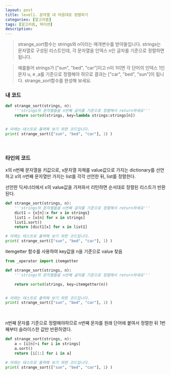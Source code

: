 ```yaml
---
layout: post
title: level1. 문자열 내 마음대로 정렬하기
categories: [알고리즘]
tags: [알고리즘, 파이썬]
description: 
---
```


> strange_sort함수는 strings와 n이라는 매개변수를 받아들입니다.
strings는 문자열로 구성된 리스트인데, 각 문자열을 인덱스 n인 글자를 기준으로 정렬하면 됩니다.

> 예를들어 strings가 ["sun", "bed", "car"]이고 n이 1이면 각 단어의 인덱스 1인 문자 u, e ,a를 기준으로 정렬해야 하므로 결과는 ["car", "bed", "sun"]이 됩니다.
strange_sort함수를 완성해 보세요.

### 내 코드 

```python
def strange_sort(strings, n):
    '''strings의 문자열들을 n번째 글자를 기준으로 정렬해서 return하세요'''
    return sorted(strings, key=lambda strings:strings[n])


# 아래는 테스트로 출력해 보기 위한 코드입니다.
print( strange_sort(["sun", "bed", "car"], 1) )
```

<br>

### 타인의 코드 

x의 n번째 문자열을 키값으로, x문자열 자체를 value값으로 가지는 dictionary를 선언하고 x의 n번째 문자열만 가지는 list를 각각 선언한 뒤, list를 정렬한다.

선언한 딕셔너리에서 x의 value값을 가져와서 리턴하면 순서대로 정렬된 리스트가 반환된다.

```python
def strange_sort(strings, n):
    '''strings의 문자열들을 n번째 글자를 기준으로 정렬해서 return하세요'''
    dict1 = {x[n]:x for x in strings}
    list1 = [x[n] for x in strings]
    list1.sort()
    return [dict1[x] for x in list1]

# 아래는 테스트로 출력해 보기 위한 코드입니다.
print( strange_sort(["sun", "bed", "car"], 1) )
```

itemgetter 함수를 사용하여 key값을 n을 기준으로 value 찾음

```python
from _operator import itemgetter

def strange_sort(strings, n):
    '''strings의 문자열들을 n번째 글자를 기준으로 정렬해서 return하세요'''

    return sorted(strings, key=itemgetter(n))


# 아래는 테스트로 출력해 보기 위한 코드입니다.
print( strange_sort(["sun", "bed", "car"], 1) )
```

<br>

n번째 문자를 기준으로 정렬해야하므로 n번째 문자를 원래 단어에 붙여서 정렬한 뒤 1번째부터 슬라이스한 값만 반환하였다.

```python
def strange_sort(strings, n):
    a = [i[n]+i for i in strings]
    a.sort()
    return [i[1:] for i in a]

# 아래는 테스트로 출력해 보기 위한 코드입니다.
print( strange_sort(["sun", "bed", "car"], 1) )
```

